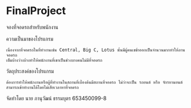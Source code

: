 # FinalProject
จองที่จอดรถสำหรับพนักงาน

ความเป็นมาของโปรแกรม

	เนื่องจากที่จอดรถในที่ทำงานเช่น Central, Big C, Lotus นั้นมีผู้คนเขข้าออกเป็นจำนวนมากทำให้ลานจอดรถ
	เต็มบ้างว่างบ้างทำให้พนักงานที่เขาเป็นช่วงบางคนไม่มีที่จอดรถ 



วัตถุประสงค์ของโปรแกรม

	ต้องการทำให้พนักงานหรือผู้ที่ทำงานในสถานที่เบื้องต้นมีสถานที่จอดรถ ไม่ว่าจะเป็น รถยนต์ หรือ จักรยานยนต์
	สามารถเข้าทำงานได้โดยไม่เสียเวลาหาที่จอดรถ



จัดทำโดย นาย ภานุวัฒน์ ธรรมบุตร 653450099-8



